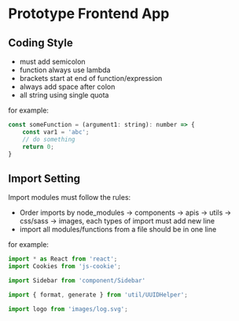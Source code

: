 # Prototype Frontend App

## Coding Style
+ must add semicolon
+ function always use lambda
+ brackets start at end of function/expression
+ always add space after colon
+ all string using single quota

for example:
```js
const someFunction = (argument1: string): number => {
	const var1 = 'abc';
	// do something
	return 0;
}
```

## Import Setting
Import modules must follow the rules:
+ Order imports by node_modules -> components -> apis -> utils -> css/sass -> images, each types of import must add new line
+ import all modules/functions from a file should be in one line

for example:
```js
import * as React from 'react';
import Cookies from 'js-cookie';

import Sidebar from 'component/Sidebar'

import { format, generate } from 'util/UUIDHelper';

import logo from 'images/log.svg';
```
